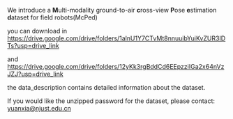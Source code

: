 We introduce a **M**ulti-modality ground-to-air **c**ross-view **P**ose **e**stimation **d**ataset for field robots(McPed)

you can download in https://drive.google.com/drive/folders/1alnU1Y7CTvMt8nnuuibYuiKvZUR3IDTs?usp=drive_link

and https://drive.google.com/drive/folders/12yKk3rgBddCd6EEpzziIGa2x64nVzJZJ?usp=drive_link

the data_description contains detailed information about the dataset.

If you would like the unzipped password for the dataset, please contact: [yuanxia@njust.edu.cn](yuanxia@njust.edu.cn)
